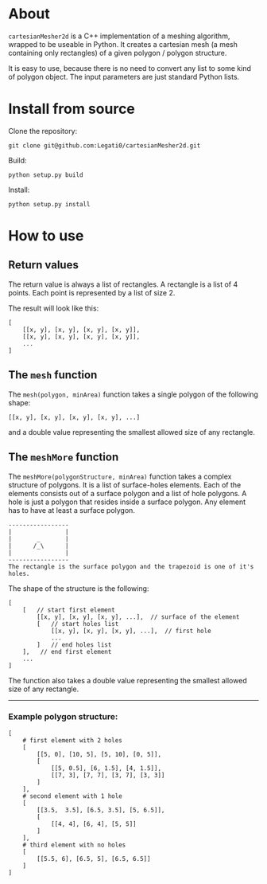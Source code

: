 # About

`cartesianMesher2d` is a C++ implementation of a meshing algorithm, wrapped to be useable in Python. It creates a cartesian mesh (a mesh containing only rectangles) of a given polygon / polygon structure.

It is easy to use, because there is no need to convert any list to some kind of polygon object. The input parameters are just standard Python lists.

# Install from source

Clone the repository:

```
git clone git@github.com:Legati0/cartesianMesher2d.git
```

Build:

```
python setup.py build
```

Install:

```
python setup.py install
```

# How to use

## Return values

The return value is always a list of rectangles. A rectangle is a list of 4 points. Each point is represented by a list of size 2.

The result will look like this:

```
[
    [[x, y], [x, y], [x, y], [x, y]],
    [[x, y], [x, y], [x, y], [x, y]],
    ...
]
```

## The `mesh` function

The `mesh(polygon, minArea)` function takes a single polygon of the following shape:

```
[[x, y], [x, y], [x, y], [x, y], ...]
```

and a double value representing the smallest allowed size of any rectangle.

## The `meshMore` function

The `meshMore(polygonStructure, minArea)` function takes a complex structure of polygons. It is a list of surface-holes elements. Each of the elements consists out of a surface polygon and a list of hole polygons. A hole is just a polygon that resides inside a surface polygon. Any element has to have at least a surface polygon.

```
-----------------
|               |
|       _       |
|      /_\      |
|               |
-----------------
The rectangle is the surface polygon and the trapezoid is one of it's holes.
```

The shape of the structure is the following:

```
[
    [   // start first element
        [[x, y], [x, y], [x, y], ...],  // surface of the element
        [   // start holes list
            [[x, y], [x, y], [x, y], ...],  // first hole
            ...
        ]   // end holes list
    ],   // end first element
    ...
]
```

The function also takes a double value representing the smallest allowed size of any rectangle.

---

### Example polygon structure:

```
[
    # first element with 2 holes
	[
		[[5, 0], [10, 5], [5, 10], [0, 5]],
		[
			[[5, 0.5], [6, 1.5], [4, 1.5]],
			[[7, 3], [7, 7], [3, 7], [3, 3]]
		]
	],
    # second element with 1 hole
	[
		[[3.5,	3.5], [6.5, 3.5], [5, 6.5]],
		[
			[[4, 4], [6, 4], [5, 5]]
		]
	],
    # third element with no holes
	[
		[[5.5, 6], [6.5, 5], [6.5, 6.5]]
	]
]
```
